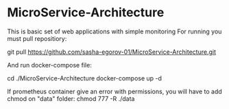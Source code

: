 # MicroService-Architecture
This is basic set of web applications with simple monitoring
For running you must pull repositiory:

git pull https://github.com/sasha-egorov-01/MicroService-Architecture.git

And run docker-compose file:

cd ./MicroService-Architecture 
docker-compose up -d 

If prometheus container give an error with permissions, you will have to add chmod on "data" folder:
chmod 777 -R ./data
